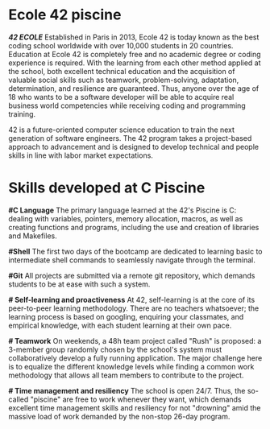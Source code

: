 # Ecole 42 piscine

***42 ECOLE***
Established in Paris in 2013, Ecole 42 is today known as the best coding school worldwide with over 10,000 students in 20 countries. Education at Ecole 42 is completely free and no academic degree or coding experience is required.
With the learning from each other method applied at the school, both excellent technical education and the acquisition of valuable social skills such as teamwork, problem-solving, adaptation, determination, and resilience are guaranteed. Thus, anyone over the age of 18 who wants to be a software developer will be able to acquire real business world competencies while receiving coding and programming training.

42 is a future-oriented computer science education to train the next generation of software engineers.
The 42 program takes a project-based approach to advancement and is designed to develop technical and people skills in line with labor market expectations.

# Skills developed at C Piscine
 **#C Language**
The primary language learned at the 42's Piscine is C: dealing with variables, pointers, memory allocation, macros, as well as creating functions and programs, including the use and creation of libraries and Makefiles.

**#Shell**
The first two days of the bootcamp are dedicated to learning basic to intermediate shell commands to seamlessly navigate through the terminal.

**#Git**
All projects are submitted via a remote git repository, which demands students to be at ease with such a system.

**# Self-learning and proactiveness**
At 42, self-learning is at the core of its peer-to-peer learning methodology. There are no teachers whatsoever; the learning process is based on googling, enquiring your classmates, and empirical knowledge, with each student learning at their own pace.

**# Teamwork**
On weekends, a 48h team project called "Rush" is proposed: a 3-member group randomly chosen by the school's system must collaboratively develop a fully running application. The major challenge here is to equalize the different knowledge levels while finding a common work methodology that allows all team members to contribute to the project.

**# Time management and resiliency**
The school is open 24/7. Thus, the so-called "piscine" are free to work whenever they want, which demands excellent time management skills and resiliency for not "drowning" amid the massive load of work demanded by the non-stop 26-day program.






